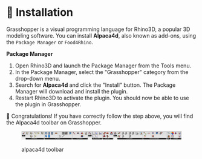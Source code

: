 # 🧠 Installation

Grasshopper is a visual programming language for Rhino3D, a popular 3D modeling software. You can install **Alpaca4d**, also known as add-ons, using the `Package Manager` or `Food4Rhino`.

**Package Manager**

1. Open Rhino3D and launch the Package Manager from the Tools menu.
2. In the Package Manager, select the "Grasshopper" category from the drop-down menu.
3. Search for **Alpaca4d** and click the "Install" button. The Package Manager will download and install the plugin.
4. Restart Rhino3D to activate the plugin. You should now be able to use the plugin in Grasshopper.

👏 Congratulations! If you have correctly follow the step above, you will find the Alpaca4d toolbar on Grasshopper.

<figure><img src=".gitbook/assets/alpacatoolbar.png" alt=""><figcaption><p>alpaca4d toolbar</p></figcaption></figure>
